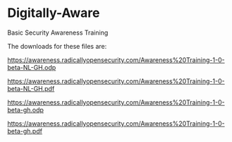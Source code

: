 # Digitally-Aware
Basic Security Awareness Training

The downloads for these files are:

https://awareness.radicallyopensecurity.com/Awareness%20Training-1-0-beta-NL-GH.odp

https://awareness.radicallyopensecurity.com/Awareness%20Training-1-0-beta-NL-GH.pdf

https://awareness.radicallyopensecurity.com/Awareness%20Training-1-0-beta-gh.odp

https://awareness.radicallyopensecurity.com/Awareness%20Training-1-0-beta-gh.pdf

